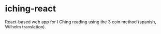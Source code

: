 # iching-react
React-based web app for I Ching reading using the 3 coin method (spanish, Wilhelm translation).
